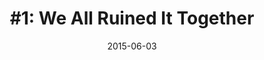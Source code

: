 ---
date:          "2015-06-03"
podcast:       "Reconcilable Differences"
title:         "#1: We All Ruined It Together"
summary:       "In this inaugural episode, John Siracusa and Merlin Mann (two of my favorite podcasting and internet humans) begin framing the conversation on exactly how they got how they are. From the dungeons of Usenet to the dragons of roving bullies – origins are explored, awkwardness is catalogued, and differences are provisionally reconciled. Good talk from beginning to end; gets me very excited for this podcast."
url-audio:     "http://traffic.libsyn.com/recdiffs/Recdiffs_001-2.mp3"
url-web:       "http://www.relay.fm/rd/1"
---